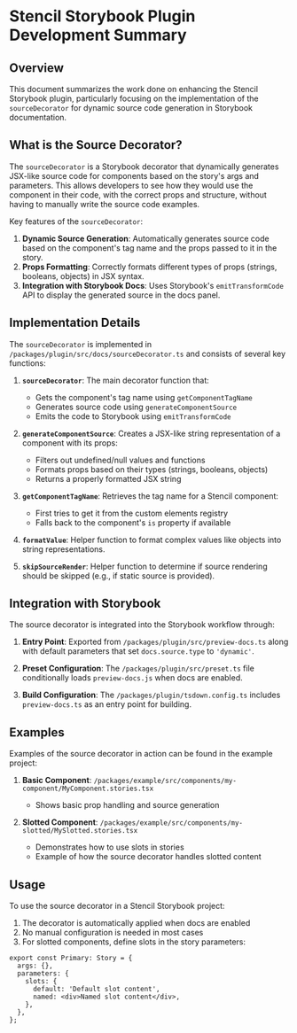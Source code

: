 # Stencil Storybook Plugin Development Summary

## Overview

This document summarizes the work done on enhancing the Stencil Storybook plugin, particularly focusing on the implementation of the `sourceDecorator` for dynamic source code generation in Storybook documentation.

## What is the Source Decorator?

The `sourceDecorator` is a Storybook decorator that dynamically generates JSX-like source code for components based on the story's args and parameters. This allows developers to see how they would use the component in their code, with the correct props and structure, without having to manually write the source code examples.

Key features of the `sourceDecorator`:

1. **Dynamic Source Generation**: Automatically generates source code based on the component's tag name and the props passed to it in the story.
2. **Props Formatting**: Correctly formats different types of props (strings, booleans, objects) in JSX syntax.
3. **Integration with Storybook Docs**: Uses Storybook's `emitTransformCode` API to display the generated source in the docs panel.

## Implementation Details

The `sourceDecorator` is implemented in `/packages/plugin/src/docs/sourceDecorator.ts` and consists of several key functions:

1. **`sourceDecorator`**: The main decorator function that:
   - Gets the component's tag name using `getComponentTagName`
   - Generates source code using `generateComponentSource`
   - Emits the code to Storybook using `emitTransformCode`

2. **`generateComponentSource`**: Creates a JSX-like string representation of a component with its props:
   - Filters out undefined/null values and functions
   - Formats props based on their types (strings, booleans, objects)
   - Returns a properly formatted JSX string

3. **`getComponentTagName`**: Retrieves the tag name for a Stencil component:
   - First tries to get it from the custom elements registry
   - Falls back to the component's `is` property if available

4. **`formatValue`**: Helper function to format complex values like objects into string representations.

5. **`skipSourceRender`**: Helper function to determine if source rendering should be skipped (e.g., if static source is provided).

## Integration with Storybook

The source decorator is integrated into the Storybook workflow through:

1. **Entry Point**: Exported from `/packages/plugin/src/preview-docs.ts` along with default parameters that set `docs.source.type` to `'dynamic'`.

2. **Preset Configuration**: The `/packages/plugin/src/preset.ts` file conditionally loads `preview-docs.js` when docs are enabled.

3. **Build Configuration**: The `/packages/plugin/tsdown.config.ts` includes `preview-docs.ts` as an entry point for building.

## Examples

Examples of the source decorator in action can be found in the example project:

1. **Basic Component**: `/packages/example/src/components/my-component/MyComponent.stories.tsx`
   - Shows basic prop handling and source generation

2. **Slotted Component**: `/packages/example/src/components/my-slotted/MySlotted.stories.tsx`
   - Demonstrates how to use slots in stories
   - Example of how the source decorator handles slotted content

## Usage

To use the source decorator in a Stencil Storybook project:

1. The decorator is automatically applied when docs are enabled
2. No manual configuration is needed in most cases
3. For slotted components, define slots in the story parameters:

```tsx
export const Primary: Story = {
  args: {},
  parameters: {
    slots: {
      default: 'Default slot content',
      named: <div>Named slot content</div>,
    },
  },
};
```